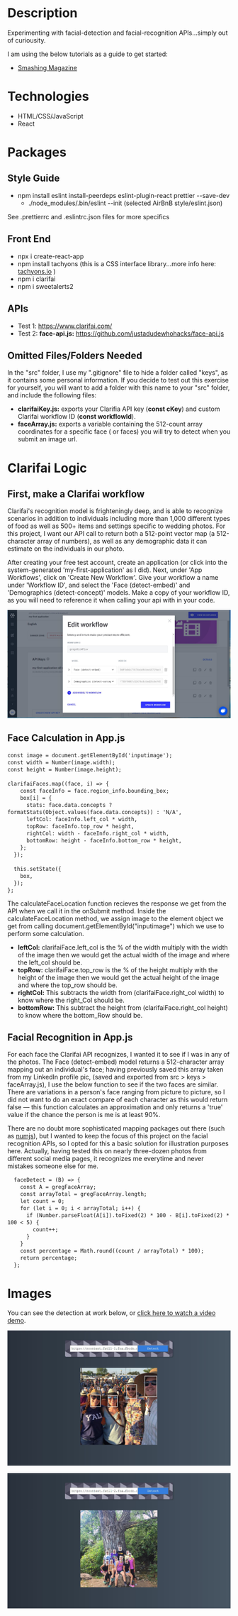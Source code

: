 # Description

Experimenting with facial-detection and facial-recognition APIs...simply out of curiousity.

I am using the below tutorials as a guide to get started:

- [Smashing Magazine](https://www.smashingmagazine.com/2020/06/facial-recognition-web-application-react/)

# Technologies

- HTML/CSS/JavaScript
- React

# Packages

## Style Guide

- npm install eslint install-peerdeps eslint-plugin-react prettier --save-dev
  - ./node_modules/.bin/eslint --init (selected AirBnB style/eslint.json)

See .prettierrc and .eslintrc.json files for more specifics

## Front End

- npx i create-react-app
- npm install tachyons (this is a CSS interface library...more info here: [tachyons.io](https://tachyons.io/) )
- npm i clarifai
- npm i sweetalerts2

## APIs

- Test 1: https://www.clarifai.com/
- Test 2: **face-api.js:** https://github.com/justadudewhohacks/face-api.js

## Omitted Files/Folders Needed

In the "src" folder, I use my ".gitignore" file to hide a folder called "keys", as it contains some personal information. If you decide to test out this exercise for yourself, you will want to add a folder with this name to your "src" folder, and include the following files:

- **clarifaiKey.js:** exports your Clarifia API key (**const cKey**) and custom Clarifai workflow ID (**const workflowId**).
- **faceArray.js:** exports a variable containing the 512-count array coordinates for a specific face ( or faces) you will try to detect when you submit an image url.

# Clarifai Logic

## First, make a Clarifai workflow

Clarifai's recognition model is frighteningly deep, and is able to recognize scenarios in addition to individuals including more than 1,000 different types of food as well as 500+ items and settings specific to wedding photos. For this project, I want our API call to return both a 512-point vector map (a 512-character array of numbers), as well as any demographic data it can estimate on the individuals in our photo.

After creating your free test account, create an application (or click into the system-generated 'my-first-application' as I did). Next, under 'App Workflows', click on 'Create New Workflow'. Give your workflow a name under 'Workflow ID', and select the 'Face (detect-embed)' and 'Demographics (detect-concept)' models. Make a copy of your workflow ID, as you will need to reference it when calling your api with in your code.

![Create a workflow](/readMe/3.JPG)

## Face Calculation in App.js

```
const image = document.getElementById('inputimage');
const width = Number(image.width);
const height = Number(image.height);

clarifaiFaces.map((face, i) => {
    const faceInfo = face.region_info.bounding_box;
    box[i] = {
      stats: face.data.concepts ? formatStats(Object.values(face.data.concepts)) : 'N/A',
      leftCol: faceInfo.left_col * width,
      topRow: faceInfo.top_row * height,
      rightCol: width - faceInfo.right_col * width,
      bottomRow: height - faceInfo.bottom_row * height,
    };
  });

  this.setState({
    box,
  });
};
```

The calculateFaceLocation function recieves the response we get from the API when we call it in the onSubmit method. Inside the calculateFaceLocation method, we assign image to the element object we get from calling document.getElementById("inputimage") which we use to perform some calculation.

- **leftCol:** clarifaiFace.left_col is the % of the width multiply with the width of the image then we would get the actual width of the image and where the left_col should be.
- **topRow:** clarifaiFace.top_row is the % of the height multiply with the height of the image then we would get the actual height of the image and where the top_row should be.
- **rightCol:** This subtracts the width from (clarifaiFace.right_col width) to know where the right_Col should be.
- **bottomRow:** This subtract the height from (clarifaiFace.right_col height) to know where the bottom_Row should be.

## Facial Recognition in App.js

For each face the Clarifai API recognizes, I wanted it to see if I was in any of the photos. The Face (detect-embed) model returns a 512-character array mapping out an individual's face; having previously saved this array taken from my LinkedIn profile pic, (saved and exported from src > keys > faceArray.js), I use the below function to see if the two faces are similar. There are variations in a person's face ranging from picture to picture, so I did not want to do an exact compare of each character as this would return false — this function calculates an approximation and only returns a 'true' value if the chance the person is me is at least 90%.

There are no doubt more sophisticated mapping packages out there (such as [numjs](https://github.com/nicolaspanel/numjs)), but I wanted to keep the focus of this project on the facial recognition APIs, so I opted for this a basic solution for illustration purposes here. Actually, having tested this on nearly three-dozen photos from different social media pages, it recognizes me everytime and never mistakes someone else for me.

```
  faceDetect = (B) => {
    const A = gregFaceArray;
    const arrayTotal = gregFaceArray.length;
    let count = 0;
    for (let i = 0; i < arrayTotal; i++) {
      if (Number.parseFloat(A[i]).toFixed(2) * 100 - B[i].toFixed(2) * 100 < 5) {
        count++;
      }
    }
    const percentage = Math.round((count / arrayTotal) * 100);
    return percentage;
  };
```

# Images

You can see the detection at work below, or [click here to watch a video demo](https://youtu.be/9ZtCiyr6Pb8).

![Squad at Jazz Fest](/readMe/1.JPG)

![Squad on hike in Colorado](/readMe/2.JPG)
